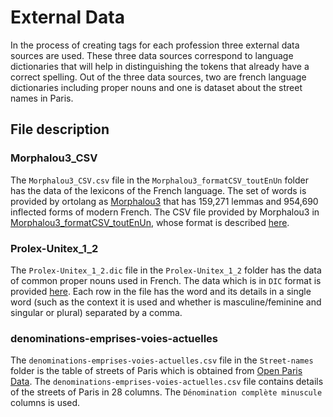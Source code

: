 # External Data

In the process of creating tags for each profession three external data sources are used. These three data sources correspond to language dictionaries that will help in distinguishing the tokens that already have a correct spelling. Out of the three data sources, two are french language dictionaries including proper nouns and one is dataset about the street names in Paris.

## File description

### Morphalou3_CSV

The `Morphalou3_CSV.csv` file in the `Morphalou3_formatCSV_toutEnUn` folder has the data of the lexicons of the French language. The set of words is provided by ortolang as [Morphalou3](https://repository.ortolang.fr/api/content/morphalou/2/LISEZ_MOI.html#idp37913792) that has 159,271 lemmas and 954,690 inflected forms of modern French. The CSV file provided by Morphalou3 in [Morphalou3_formatCSV_toutEnUn](https://repository.ortolang.fr/api/content/morphalou/2/), whose format is described [here](https://repository.ortolang.fr/api/content/morphalou/2/LISEZ_MOI.html#idp37944688).


### Prolex-Unitex_1_2

The `Prolex-Unitex_1_2.dic` file in the `Prolex-Unitex_1_2` folder has the data of common proper nouns used in French. The data which is in `DIC` format is provided [here](https://tln.lifat.univ-tours.fr/medias/fichier/prolex-unitex-1-2_1562935068094-zip?ID_FICHE=321994&INLINE=FALSE). Each row in the file has the word and its details in a single word (such as the context it is used and whether is masculine/feminine and singular or plural) separated by a comma.

### denominations-emprises-voies-actuelles

The `denominations-emprises-voies-actuelles.csv` file in the `Street-names` folder is the table of streets of Paris which is obtained from [Open Paris Data](https://opendata.paris.fr/explore/dataset/denominations-emprises-voies-actuelles/table/?disjunctive.siecle&disjunctive.statut&disjunctive.typvoie&disjunctive.arrdt&disjunctive.quartier&disjunctive.feuille&sort=typo_min). The `denominations-emprises-voies-actuelles.csv` file contains details of the streets of Paris in 28 columns. The `Dénomination complète minuscule` columns is used.